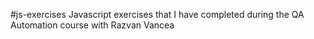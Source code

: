 #js-exercises
Javascript exercises that I have completed during the QA Automation course with Razvan Vancea
